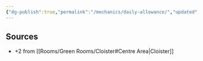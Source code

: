 ```yaml
---
{"dg-publish":true,"permalink":"/mechanics/daily-allowance/","updated":"2025-04-12T17:12:43.192+01:00"}
---
```


## Sources
- +2 from [[Rooms/Green Rooms/Cloister#Centre Area\|Cloister]]